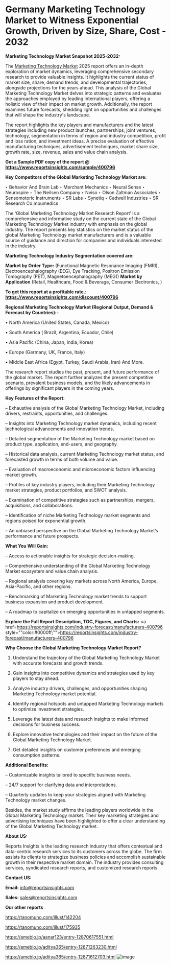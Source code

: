 # Germany Marketing Technology Market to Witness Exponential Growth, Driven by Size, Share, Cost - 2032

<strong>Marketing Technology Market Snapshot 2025-2032:</strong>

The <a href=https://www.reportsinsights.com/sample/400796>Marketing Technology Market</a> 2025 report offers an in-depth exploration of market dynamics, leveraging comprehensive secondary research to provide valuable insights. It highlights the current status of market size, share, demand trends, and developmental trajectories, alongside projections for the years ahead. This analysis of the Global Marketing Technology Market delves into strategic patterns and evaluates the approaches employed by leading international players, offering a holistic view of their impact on market growth. Additionally, the report examines future forecasts, shedding light on opportunities and challenges that will shape the industry's landscape.

The report highlights the key players and manufacturers and the latest strategies including new product launches, partnerships, joint ventures, technology, segmentation in terms of region and industry competition, profit and loss ration, and investment ideas. A precise evaluation of effective manufacturing techniques, advertisement techniques, market share size, growth rate, size, revenue, sales and value chain analysis.

<strong>Get a Sample PDF copy of the report @ <a href=https://www.reportsinsights.com/sample/400796 style=color:#0000ff;>https://www.reportsinsights.com/sample/400796</a></strong>

<strong>Key Competitors of the Global Marketing Technology Market are:</strong>

‣ Behavior And Brain Lab
‣ Merchant Mechanics
‣ Neural Sense
‣ Neurospire
‣ The Neilsen Company
‣ Nviso
‣ Olson Zaltman Associates
‣ Sensomotoric Instruments
‣ SR Labs
‣ Synetiq
‣ Cadwell Industries
‣ SR Research Co.mpumedics

The ‘Global Marketing Technology Market Research Report’ is a comprehensive and informative study on the current state of the Global Marketing Technology Market industry with emphasis on the global industry. The report presents key statistics on the market status of the global Marketing Technology market manufacturers and is a valuable source of guidance and direction for companies and individuals interested in the industry.

<strong>Marketing Technology Industry Segmentation covered are:</strong>

<strong>Market by Order Type: </strong>(Functional Magnetic Resonance Imaging (FMRI), Electroencephalography (EEG), Eye Tracking, Positron Emission Tomography (PET), Magnetoencephalography (MEG))
<strong>Market by Application</strong> (Retail, Healthcare, Food & Beverage, Consumer Electronics, )

<strong>To get this report at a profitable rate.: <a href=https://www.reportsinsights.com/discount/400796 style=color:#0000ff;>https://www.reportsinsights.com/discount/400796</a></strong>

<strong>Regional Marketing Technology Market (Regional Output, Demand &amp; Forecast by Countries):-</strong>

• North America (United States, Canada, Mexico)

• South America ( Brazil, Argentina, Ecuador, Chile)

• Asia Pacific (China, Japan, India, Korea)

• Europe (Germany, UK, France, Italy)

• Middle East Africa (Egypt, Turkey, Saudi Arabia, Iran) And More.

The research report studies the past, present, and future performance of the global market. The report further analyzes the present competitive scenario, prevalent business models, and the likely advancements in offerings by significant players in the coming years.

<strong>Key Features of the Report:</strong>

– Exhaustive analysis of the Global Marketing Technology Market, including drivers, restraints, opportunities, and challenges.

– Insights into Marketing Technology market dynamics, including recent technological advancements and innovation trends.

– Detailed segmentation of the Marketing Technology market based on product type, application, end-users, and geography.

– Historical data analysis, current Marketing Technology market status, and forecasted growth in terms of both volume and value.

– Evaluation of macroeconomic and microeconomic factors influencing market growth.

– Profiles of key industry players, including their Marketing Technology market strategies, product portfolios, and SWOT analysis.

– Examination of competitive strategies such as partnerships, mergers, acquisitions, and collaborations.

– Identification of niche Marketing Technology market segments and regions poised for exponential growth.

– An unbiased perspective on the Global Marketing Technology Market’s performance and future prospects.

<strong>What You Will Gain:</strong>

– Access to actionable insights for strategic decision-making.

– Comprehensive understanding of the Global Marketing Technology Market ecosystem and value chain analysis.

– Regional analysis covering key markets across North America, Europe, Asia-Pacific, and other regions.

– Benchmarking of Marketing Technology market trends to support business expansion and product development.

– A roadmap to capitalize on emerging opportunities in untapped segments.

<strong>Explore the Full Report Description, TOC, Figures, and Charts:</strong>
<a href=https://reportsinsights.com/industry-forecast/manufacturers-400796 style=""color:#0000ff;"">https://reportsinsights.com/industry-forecast/manufacturers-400796</a>

<strong>Why Choose the Global Marketing Technology Market Report?</strong>

1. Understand the trajectory of the Global Marketing Technology Market with accurate forecasts and growth trends.

2. Gain insights into competitive dynamics and strategies used by key players to stay ahead.

3. Analyze industry drivers, challenges, and opportunities shaping Marketing Technology market potential.

4. Identify regional hotspots and untapped Marketing Technology markets to optimize investment strategies.

5. Leverage the latest data and research insights to make informed decisions for business success.

6. Explore innovative technologies and their impact on the future of the Global Marketing Technology Market.

7. Get detailed insights on customer preferences and emerging consumption patterns.

<strong>Additional Benefits:</strong>

– Customizable insights tailored to specific business needs.

– 24/7 support for clarifying data and interpretations.

– Quarterly updates to keep your strategies aligned with Marketing Technology market changes.

Besides, the market study affirms the leading players worldwide in the Global Marketing Technology market. Their key marketing strategies and advertising techniques have been highlighted to offer a clear understanding of the Global Marketing Technology market.

<strong><strong>About US</strong>:</strong>

Reports Insights is the leading research industry that offers contextual and data-centric research services to its customers across the globe. The firm assists its clients to strategize business policies and accomplish sustainable growth in their respective market domain. The industry provides consulting services, syndicated research reports, and customized research reports.

<strong>Contact US:</strong>

<p class=><b>Email:</b> <a href=mailto:info@reportsinsights.com>info@reportsinsights.com</a></p>
<p class=><b>Sales:</b> <a href=mailto:sales@reportsinsights.com>sales@reportsinsights.com</a></p>

<strong>Our other reports</strong>

<a href=https://tanomuno.com/illust/142204>https://tanomuno.com/illust/142204</a>

<a href=https://tanomuno.com/illust/175935>https://tanomuno.com/illust/175935</a>

<a href=https://ameblo.jp/aanar123/entry-12870617551.html>https://ameblo.jp/aanar123/entry-12870617551.html</a>

<a href=https://ameblo.jp/aditya365/entry-12871263230.html>https://ameblo.jp/aditya365/entry-12871263230.html</a>

<a href=https://ameblo.jp/aditya365/entry-12871612703.html>https://ameblo.jp/aditya365/entry-12871612703.html</a>
![image](https://github.com/user-attachments/assets/7e5e90d8-6a5d-4b85-9ef6-9c38f80681f3)
